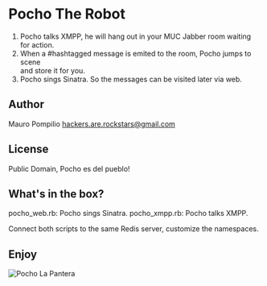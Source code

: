 # Pocho The Robot

1. Pocho talks XMPP, he will hang out in your MUC Jabber room waiting for action.   
2. When a \#hashtagged message is emited to the room, Pocho jumps to scene     
and store it for you.
3. Pocho sings Sinatra. So the messages can be visited later via web.

## Author
Mauro Pompilio <hackers.are.rockstars@gmail.com>

## License
Public Domain, Pocho es del pueblo!

## What's in the box?

pocho_web.rb: Pocho sings Sinatra.
pocho_xmpp.rb: Pocho talks XMPP.

Connect both scripts to the same Redis server, customize the namespaces.

## Enjoy
![Pocho La Pantera](http://sp5.fotolog.com/photo/53/30/15/the_loser_hr/1262652510274_f.jpg)


